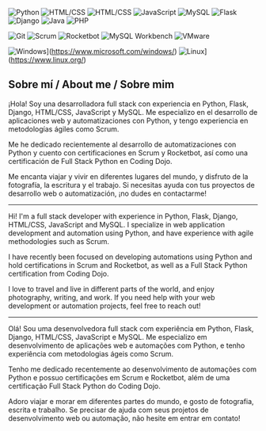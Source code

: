  ![Python](https://img.shields.io/badge/-Python-blue?logo=python&logoColor=white&style=flat)  ![HTML/CSS](https://img.shields.io/badge/-HTML%2FCSS-orange?logo=html5&logoColor=white&style=flat) ![HTML/CSS](https://img.shields.io/badge/-HTML%2FCSS-blue?logo=css3&logoColor=white&style=flat)  ![JavaScript](https://img.shields.io/badge/-JavaScript-yellow?logo=javascript&logoColor=white&style=flat)  ![MySQL](https://img.shields.io/badge/-MySQL-blue?logo=mysql&logoColor=white&style=flat)  ![Flask](https://img.shields.io/badge/-Flask-black?logo=flask&logoColor=white&style=flat)  ![Django](https://img.shields.io/badge/-Django-green?logo=django&logoColor=white&style=flat)  ![Java](https://img.shields.io/badge/-Java-red?logo=java&logoColor=white&style=flat)  ![PHP](https://img.shields.io/badge/-PHP-purple?logo=php&logoColor=white&style=flat)

![Git](https://img.shields.io/badge/-Git-red?logo=git&logoColor=white&style=flat)  ![Scrum](https://img.shields.io/badge/-Scrum-orange?logo=scrum&logoColor=white&style=flat)  ![Rocketbot](https://img.shields.io/badge/-Rocketbot-blue?logo=rocket&logoColor=white&style=flat)  ![MySQL Workbench](https://img.shields.io/badge/-MySQL%20Workbench-blue?logo=mysql&logoColor=white&style=flat)  ![VMware](https://img.shields.io/badge/-VMware-lightgray?logo=vmware&logoColor=white&style=flat)  

![Windows](https://img.shields.io/badge/Windows-Yes-blue)](https://www.microsoft.com/windows/)  ![Linux](https://img.shields.io/badge/Linux-Yes-green)](https://www.linux.org/)



## Sobre mí / About me / Sobre mim

¡Hola! Soy una desarrolladora full stack con experiencia en Python, Flask, Django, HTML/CSS, JavaScript y MySQL. Me especializo en el desarrollo de aplicaciones web y automatizaciones con Python, y tengo experiencia en metodologías ágiles como Scrum.

Me he dedicado recientemente al desarrollo de automatizaciones con Python y cuento con certificaciones en Scrum y Rocketbot, así como una certificación de Full Stack Python en Coding Dojo.

Me encanta viajar y vivir en diferentes lugares del mundo, y disfruto de la fotografía, la escritura y el trabajo. Si necesitas ayuda con tus proyectos de desarrollo web o automatización, ¡no dudes en contactarme!

---

Hi! I'm a full stack developer with experience in Python, Flask, Django, HTML/CSS, JavaScript and MySQL. I specialize in web application development and automation using Python, and have experience with agile methodologies such as Scrum.

I have recently been focused on developing automations using Python and hold certifications in Scrum and Rocketbot, as well as a Full Stack Python certification from Coding Dojo.

I love to travel and live in different parts of the world, and enjoy photography, writing, and work. If you need help with your web development or automation projects, feel free to reach out!

---

Olá! Sou uma desenvolvedora full stack com experiência em Python, Flask, Django, HTML/CSS, JavaScript e MySQL. Me especializo em desenvolvimento de aplicações web e automações com Python, e tenho experiência com metodologias ágeis como Scrum.

Tenho me dedicado recentemente ao desenvolvimento de automações com Python e possuo certificações em Scrum e Rocketbot, além de uma certificação Full Stack Python do Coding Dojo.

Adoro viajar e morar em diferentes partes do mundo, e gosto de fotografia, escrita e trabalho. Se precisar de ajuda com seus projetos de desenvolvimento web ou automação, não hesite em entrar em contato!
